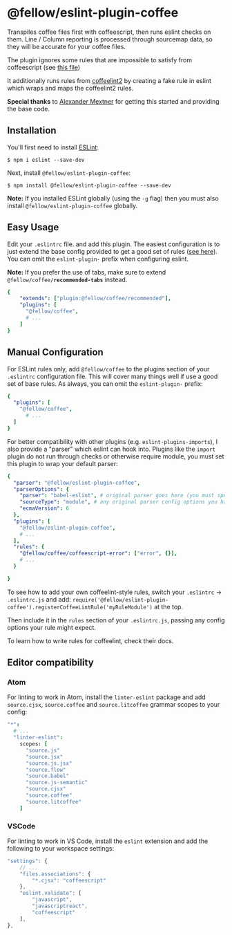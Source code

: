 # @fellow/eslint-plugin-coffee

Transpiles coffee files first with coffeescript, then runs eslint checks on them. Line / Column reporting is processed through sourcemap data, so they will be accurate for your coffee files.

The plugin ignores some rules that are impossible to satisfy from coffeescript (see [this file](src/processors.coffee#L8))

It additionally runs rules from [coffeelint2](https://www.npmjs.com/package/@fellow/coffeelint2) by creating a fake rule in eslint which wraps and maps the coffeelint2 rules.

**Special thanks** to [Alexander Mextner](https://github.com/a-x-) for getting this started and providing the base code.

## Installation

You'll first need to install [ESLint](http://eslint.org):

```
$ npm i eslint --save-dev
```

Next, install `@fellow/eslint-plugin-coffee`:

```
$ npm install @fellow/eslint-plugin-coffee --save-dev
```

**Note:** If you installed ESLint globally (using the `-g` flag) then you must also install `@fellow/eslint-plugin-coffee` globally.


## Easy Usage
Edit your `.eslintrc` file. and add this plugin. The easiest configuration is to just extend the base config provided to get a good set of rules ([see here](src/configs/recommended.coffee)). You can omit the `eslint-plugin-` prefix when configuring eslint.

**Note:** If you prefer the use of tabs, make sure to extend <code>@fellow/coffee/**recommended-tabs**</code> instead.

```yaml
{
    "extends": ["plugin:@fellow/coffee/recommended"],
    "plugins": [
      "@fellow/coffee",
      # ...
    ]
}
```

## Manual Configuration
For ESLint rules only, add `@fellow/coffee` to the plugins section of your `.eslintrc` configuration file. This will cover many things well if use a good set of base rules. As always, you can omit the `eslint-plugin-` prefix:

```yaml
{
  "plugins": [
    "@fellow/coffee",
      # ...
  ]
}
```

For better compatibility with other plugins (e.g. `eslint-plugins-imports`), I also provide a "parser" which eslint can hook into. Plugins like the `import` plugin do not run through checks or otherwise require  module, you must set this plugin to wrap your default parser:
```yaml
{
  "parser": "@fellow/eslint-plugin-coffee",
  "parserOptions": {
    "parser": "babel-eslint", # original parser goes here (you must specify one to use this option).
    "sourceType": "module", # any original parser config options you had.
    "ecmaVersion": 6
  },
  "plugins": [
    "@fellow/eslint-plugin-coffee",
    # ...
  ],
  "rules": {
    "@fellow/coffee/coffeescript-error": ["error", {}],
    # ...
  }

}
```

To see how to add your own coffeelint-style rules, switch your `.eslintrc` -> `.eslintrc.js` and add:
`require('@fellow/eslint-plugin-coffee').registerCoffeeLintRule('myRuleModule')` at the top.

Then include it in the `rules` section of your `.eslintrc.js`, passing any config options your rule might expect.

To learn how to write rules for coffeelint, check their docs.





## Editor compatibility
### Atom
For linting to work in Atom, install the `linter-eslint` package and add `source.cjsx`, `source.coffee` and `source.litcoffee` grammar scopes to your config:
``` coffee
"*":
  # ...
  "linter-eslint":
    scopes: [
      "source.js"
      "source.jsx"
      "source.js.jsx"
      "source.flow"
      "source.babel"
      "source.js-semantic"
      "source.cjsx"
      "source.coffee"
      "source.litcoffee"
    ]
```

### VSCode
For linting to work in VS Code, install the `eslint` extension and add the following to your workspace settings:
``` js
"settings": {
    // ...
    "files.associations": {
        "*.cjsx": "coffeescript"
    },
    "eslint.validate": [
        "javascript",
        "javascriptreact",
        "coffeescript"
    ],
},
```
